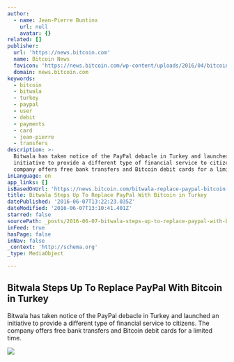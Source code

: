 ```yaml
---
author:
  - name: Jean-Pierre Buntinx
    url: null
    avatar: {}
related: []
publisher:
  url: 'https://news.bitcoin.com'
  name: Bitcoin News
  favicon: 'https://news.bitcoin.com/wp-content/uploads/2016/04/bitcoin_fav.png'
  domain: news.bitcoin.com
keywords:
  - bitcoin
  - bitwala
  - turkey
  - paypal
  - user
  - debit
  - payments
  - card
  - jean-pierre
  - transfers
description: >-
  Bitwala has taken notice of the PayPal debacle in Turkey and launched an
  initiative to provide a different type of financial service to citizens. The
  company offers free bank transfers and Bitcoin debit cards for a limited time.
inLanguage: en
app_links: []
isBasedOnUrl: 'https://news.bitcoin.com/bitwala-replace-paypal-bitcoin-turkey/'
title: Bitwala Steps Up To Replace PayPal With Bitcoin in Turkey
datePublished: '2016-06-07T13:22:23.035Z'
dateModified: '2016-06-07T13:10:41.401Z'
starred: false
sourcePath: _posts/2016-06-07-bitwala-steps-up-to-replace-paypal-with-bitcoin-in-turkey.md
inFeed: true
hasPage: false
inNav: false
_context: 'http://schema.org'
_type: MediaObject

---
```

<article style=""><h1>Bitwala Steps Up To Replace PayPal With Bitcoin in Turkey</h1><p>Bitwala has taken notice of the PayPal debacle in Turkey and launched an initiative to provide a different type of financial service to citizens. The company offers free bank transfers and Bitcoin debit cards for a limited time.</p><img src="https://news.bitcoin.com/wp-content/uploads/2016/06/Turkey_flag.jpg" /></article>